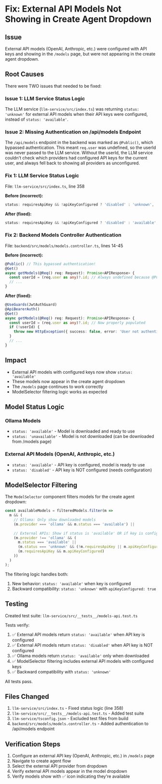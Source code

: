 # Fix: External API Models Not Showing in Create Agent Dropdown

## Issue
External API models (OpenAI, Anthropic, etc.) were configured with API keys and showing in the `/models` page, but were not appearing in the create agent dropdown.

## Root Causes
There were TWO issues that needed to be fixed:

### Issue 1: LLM Service Status Logic
The LLM service (`llm-service/src/index.ts`) was returning `status: 'unknown'` for external API models when their API keys were configured, instead of `status: 'available'`.

### Issue 2: Missing Authentication on /api/models Endpoint
The `/api/models` endpoint in the backend was marked as `@Public()`, which bypassed authentication. This meant `req.user` was undefined, so the userId was never passed to the LLM service. Without the userId, the LLM service couldn't check which providers had configured API keys for the current user, and always fell back to showing all providers as unconfigured.

### Fix 1: LLM Service Status Logic
File: `llm-service/src/index.ts`, line 358

**Before (incorrect):**
```typescript
status: requiresApiKey && !apiKeyConfigured ? 'disabled' : 'unknown',
```

**After (fixed):**
```typescript
status: requiresApiKey && !apiKeyConfigured ? 'disabled' : 'available',
```

### Fix 2: Backend Models Controller Authentication
File: `backend/src/models/models.controller.ts`, lines 14-45

**Before (incorrect):**
```typescript
@Public() // This bypassed authentication!
@Get()
async getModels(@Req() req: Request): Promise<APIResponse> {
  const userId = (req.user as any)?.id; // Always undefined because @Public()
  // ...
}
```

**After (fixed):**
```typescript
@UseGuards(JwtAuthGuard)
@ApiBearerAuth()
@Get()
async getModels(@Req() req: Request): Promise<APIResponse> {
  const userId = (req.user as any)?.id; // Now properly populated
  if (!userId) {
    throw new HttpException({ success: false, error: 'User not authenticated' }, HttpStatus.UNAUTHORIZED);
  }
  // ...
}
```

## Impact
- External API models with configured keys now show `status: 'available'`
- These models now appear in the create agent dropdown
- The `/models` page continues to work correctly
- ModelSelector filtering logic works as expected

## Model Status Logic

### Ollama Models
- `status: 'available'` - Model is downloaded and ready to use
- `status: 'unavailable'` - Model is not downloaded (can be downloaded from /models page)

### External API Models (OpenAI, Anthropic, etc.)
- `status: 'available'` - API key is configured, model is ready to use
- `status: 'disabled'` - API key is NOT configured (needs configuration)

## ModelSelector Filtering
The `ModelSelector` component filters models for the create agent dropdown:

```typescript
const availableModels = filteredModels.filter(m => 
  m && (
    // Ollama: Only show downloaded models
    (m.provider === 'ollama' && m.status === 'available') ||
    
    // External APIs: Show if status is 'available' OR if key is configured
    (m.provider !== 'ollama' && (
      m.status === 'available' ||
      (m.status === 'unknown' && (!m.requiresApiKey || m.apiKeyConfigured)) ||
      (m.requiresApiKey && m.apiKeyConfigured)
    ))
  )
);
```

The filtering logic handles both:
1. New behavior: `status: 'available'` when key is configured
2. Backward compatibility: `status: 'unknown'` with `apiKeyConfigured: true`

## Testing
Created test suite: `llm-service/src/__tests__/models-api.test.ts`

Tests verify:
1. ✅ External API models return `status: 'available'` when API key is configured
2. ✅ External API models return `status: 'disabled'` when API key is NOT configured
3. ✅ Ollama models return `status: 'available'` only when downloaded
4. ✅ ModelSelector filtering includes external API models with configured keys
5. ✅ Backward compatibility with `status: 'unknown'`

All tests pass.

## Files Changed
1. `llm-service/src/index.ts` - Fixed status logic (line 358)
2. `llm-service/src/__tests__/models-api.test.ts` - Added test suite
3. `llm-service/tsconfig.json` - Excluded test files from build
4. `backend/src/models/models.controller.ts` - Added authentication to /api/models endpoint

## Verification Steps
1. Configure an external API key (OpenAI, Anthropic, etc.) in `/models` page
2. Navigate to create agent flow
3. Select the external API provider from dropdown
4. Verify external API models appear in the model dropdown
5. Verify models show with ✅ icon indicating they're available
